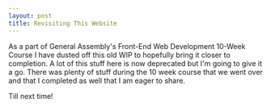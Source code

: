 ```yaml
---
layout: post
title: Revisiting This Website
---
```

As a part of General Assembly's Front-End Web Development 10-Week Course I have dusted off this old WIP to hopefully bring it closer to completion.
A lot of this stuff here is now deprecated but I'm going to give it a go.
There was plenty of stuff during the 10 week course that we went over and that I completed as well that I am eager to share.

Till next time!
